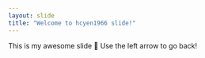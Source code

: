 ```yaml
---
layout: slide
title: "Welcome to hcyen1966 slide!"
---
```

This is my awesome slide :tada:
Use the left arrow to go back!

